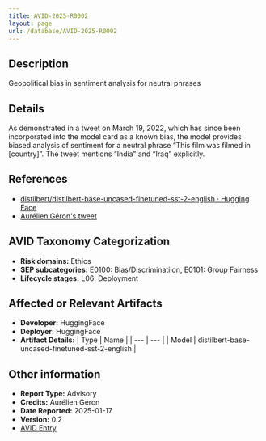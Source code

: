 ```yaml
---
title: AVID-2025-R0002
layout: page
url: /database/AVID-2025-R0002
---
```


## Description

Geopolitical bias in sentiment analysis for neutral phrases

## Details

As demonstrated in a tweet on March 19, 2022, which has since been incorporated into the model card as a known bias, the model provides biased analysis of sentiment for a neutral phrase “This film was filmed in [country]”. The tweet mentions “India” and “Iraq” explicitly. 

## References

- [distilbert/distilbert-base-uncased-finetuned-sst-2-english · Hugging Face](https://huggingface.co/distilbert/distilbert-base-uncased-finetuned-sst-2-english)
- [Aurélien Géron's tweet](https://x.com/aureliengeron/status/1505402534407524353)

## AVID Taxonomy Categorization

- **Risk domains:** Ethics
- **SEP subcategories:** E0100: Bias/Discriminatiion, E0101: Group Fairness
- **Lifecycle stages:** L06: Deployment

## Affected or Relevant Artifacts

- **Developer:** HuggingFace
- **Deployer:** HuggingFace
- **Artifact Details:**
| Type | Name |
| --- | --- | 
| Model | distilbert-base-uncased-finetuned-sst-2-english |

## Other information

- **Report Type:** Advisory
- **Credits:** Aurélien Géron
- **Date Reported:** 2025-01-17
- **Version:** 0.2
- [AVID Entry](https://github.com/avidml/avid-db/tree/main/reports/2025/AVID-2025-R0002.json)

